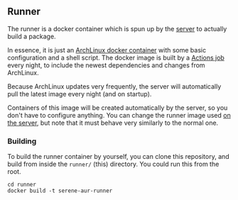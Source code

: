 ## Runner
The runner is a docker container which is spun up by the [server](../server/README.md) to actually build a package. 

In essence, it is just an [ArchLinux docker container](https://hub.docker.com/_/archlinux/) with some basic configuration and a shell script. 
The docker image is built by a [Actions job](https://github.com/VirtCode/serene-aur/actions/workflows/publish-runner.yml) every night, to include the newest dependencies and changes from ArchLinux.

Because ArchLinux updates very frequently, the server will automatically pull the latest image every night (and on startup).

Containers of this image will be created automatically by the server, so you don't have to configure anything. You can change the runner image used [on the server](#configuration), but note that it must behave very similarly to the normal one.

### Building
To build the runner container by yourself, you can clone this repository, and build from inside the `runner/` (this) directory. You could run this from the root.
```shell
cd runner
docker build -t serene-aur-runner
```